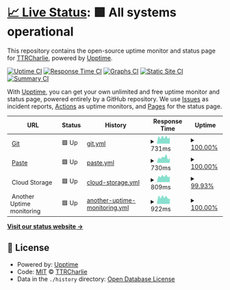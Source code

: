 # [📈 Live Status](https://status.charlie-cloud.hu): <!--live status--> **🟩 All systems operational**

This repository contains the open-source uptime monitor and status page for [TTRCharlie](https://status.charlie-cloud.hu), powered by [Upptime](https://github.com/upptime/upptime).

[![Uptime CI](https://github.com/TTRCharlie/Charlie-Cloud-Sites-Uptime/workflows/Uptime%20CI/badge.svg)](https://github.com/TTRCharlie/Charlie-Cloud-Sites-Uptime/actions?query=workflow%3A%22Uptime+CI%22)
[![Response Time CI](https://github.com/TTRCharlie/Charlie-Cloud-Sites-Uptime/workflows/Response%20Time%20CI/badge.svg)](https://github.com/TTRCharlie/Charlie-Cloud-Sites-Uptime/actions?query=workflow%3A%22Response+Time+CI%22)
[![Graphs CI](https://github.com/TTRCharlie/Charlie-Cloud-Sites-Uptime/workflows/Graphs%20CI/badge.svg)](https://github.com/TTRCharlie/Charlie-Cloud-Sites-Uptime/actions?query=workflow%3A%22Graphs+CI%22)
[![Static Site CI](https://github.com/TTRCharlie/Charlie-Cloud-Sites-Uptime/workflows/Static%20Site%20CI/badge.svg)](https://github.com/TTRCharlie/Charlie-Cloud-Sites-Uptime/actions?query=workflow%3A%22Static+Site+CI%22)
[![Summary CI](https://github.com/TTRCharlie/Charlie-Cloud-Sites-Uptime/workflows/Summary%20CI/badge.svg)](https://github.com/TTRCharlie/Charlie-Cloud-Sites-Uptime/actions?query=workflow%3A%22Summary+CI%22)

With [Upptime](https://upptime.js.org), you can get your own unlimited and free uptime monitor and status page, powered entirely by a GitHub repository. We use [Issues](https://github.com/TTRCharlie/Charlie-Cloud-Sites-Uptime/issues) as incident reports, [Actions](https://github.com/TTRCharlie/Charlie-Cloud-Sites-Uptime/actions) as uptime monitors, and [Pages](https://status.charlie-cloud.hu) for the status page.

<!--start: status pages-->
<!-- This summary is generated by Upptime (https://github.com/upptime/upptime) -->
<!-- Do not edit this manually, your changes will be overwritten -->
<!-- prettier-ignore -->
| URL | Status | History | Response Time | Uptime |
| --- | ------ | ------- | ------------- | ------ |
| <img alt="" src="https://icons.duckduckgo.com/ip3/git.charlie-cloud.hu.ico" height="13"> [Git](https://git.charlie-cloud.hu) | 🟩 Up | [git.yml](https://github.com/TTRCharlie/Charlie-Cloud-Sites-Uptime/commits/HEAD/history/git.yml) | <details><summary><img alt="Response time graph" src="./graphs/git/response-time-week.png" height="20"> 731ms</summary><br><a href="https://status.charlie-cloud.hu/history/git"><img alt="Response time 987" src="https://img.shields.io/endpoint?url=https%3A%2F%2Fraw.githubusercontent.com%2FTTRCharlie%2FCharlie-Cloud-Sites-Uptime%2FHEAD%2Fapi%2Fgit%2Fresponse-time.json"></a><br><a href="https://status.charlie-cloud.hu/history/git"><img alt="24-hour response time 790" src="https://img.shields.io/endpoint?url=https%3A%2F%2Fraw.githubusercontent.com%2FTTRCharlie%2FCharlie-Cloud-Sites-Uptime%2FHEAD%2Fapi%2Fgit%2Fresponse-time-day.json"></a><br><a href="https://status.charlie-cloud.hu/history/git"><img alt="7-day response time 731" src="https://img.shields.io/endpoint?url=https%3A%2F%2Fraw.githubusercontent.com%2FTTRCharlie%2FCharlie-Cloud-Sites-Uptime%2FHEAD%2Fapi%2Fgit%2Fresponse-time-week.json"></a><br><a href="https://status.charlie-cloud.hu/history/git"><img alt="30-day response time 735" src="https://img.shields.io/endpoint?url=https%3A%2F%2Fraw.githubusercontent.com%2FTTRCharlie%2FCharlie-Cloud-Sites-Uptime%2FHEAD%2Fapi%2Fgit%2Fresponse-time-month.json"></a><br><a href="https://status.charlie-cloud.hu/history/git"><img alt="1-year response time 1007" src="https://img.shields.io/endpoint?url=https%3A%2F%2Fraw.githubusercontent.com%2FTTRCharlie%2FCharlie-Cloud-Sites-Uptime%2FHEAD%2Fapi%2Fgit%2Fresponse-time-year.json"></a></details> | <details><summary><a href="https://status.charlie-cloud.hu/history/git">100.00%</a></summary><a href="https://status.charlie-cloud.hu/history/git"><img alt="All-time uptime 99.95%" src="https://img.shields.io/endpoint?url=https%3A%2F%2Fraw.githubusercontent.com%2FTTRCharlie%2FCharlie-Cloud-Sites-Uptime%2FHEAD%2Fapi%2Fgit%2Fuptime.json"></a><br><a href="https://status.charlie-cloud.hu/history/git"><img alt="24-hour uptime 100.00%" src="https://img.shields.io/endpoint?url=https%3A%2F%2Fraw.githubusercontent.com%2FTTRCharlie%2FCharlie-Cloud-Sites-Uptime%2FHEAD%2Fapi%2Fgit%2Fuptime-day.json"></a><br><a href="https://status.charlie-cloud.hu/history/git"><img alt="7-day uptime 100.00%" src="https://img.shields.io/endpoint?url=https%3A%2F%2Fraw.githubusercontent.com%2FTTRCharlie%2FCharlie-Cloud-Sites-Uptime%2FHEAD%2Fapi%2Fgit%2Fuptime-week.json"></a><br><a href="https://status.charlie-cloud.hu/history/git"><img alt="30-day uptime 100.00%" src="https://img.shields.io/endpoint?url=https%3A%2F%2Fraw.githubusercontent.com%2FTTRCharlie%2FCharlie-Cloud-Sites-Uptime%2FHEAD%2Fapi%2Fgit%2Fuptime-month.json"></a><br><a href="https://status.charlie-cloud.hu/history/git"><img alt="1-year uptime 99.96%" src="https://img.shields.io/endpoint?url=https%3A%2F%2Fraw.githubusercontent.com%2FTTRCharlie%2FCharlie-Cloud-Sites-Uptime%2FHEAD%2Fapi%2Fgit%2Fuptime-year.json"></a></details>
| <img alt="" src="https://icons.duckduckgo.com/ip3/paste.charlie-cloud.hu.ico" height="13"> [Paste](https://paste.charlie-cloud.hu) | 🟩 Up | [paste.yml](https://github.com/TTRCharlie/Charlie-Cloud-Sites-Uptime/commits/HEAD/history/paste.yml) | <details><summary><img alt="Response time graph" src="./graphs/paste/response-time-week.png" height="20"> 730ms</summary><br><a href="https://status.charlie-cloud.hu/history/paste"><img alt="Response time 832" src="https://img.shields.io/endpoint?url=https%3A%2F%2Fraw.githubusercontent.com%2FTTRCharlie%2FCharlie-Cloud-Sites-Uptime%2FHEAD%2Fapi%2Fpaste%2Fresponse-time.json"></a><br><a href="https://status.charlie-cloud.hu/history/paste"><img alt="24-hour response time 661" src="https://img.shields.io/endpoint?url=https%3A%2F%2Fraw.githubusercontent.com%2FTTRCharlie%2FCharlie-Cloud-Sites-Uptime%2FHEAD%2Fapi%2Fpaste%2Fresponse-time-day.json"></a><br><a href="https://status.charlie-cloud.hu/history/paste"><img alt="7-day response time 730" src="https://img.shields.io/endpoint?url=https%3A%2F%2Fraw.githubusercontent.com%2FTTRCharlie%2FCharlie-Cloud-Sites-Uptime%2FHEAD%2Fapi%2Fpaste%2Fresponse-time-week.json"></a><br><a href="https://status.charlie-cloud.hu/history/paste"><img alt="30-day response time 714" src="https://img.shields.io/endpoint?url=https%3A%2F%2Fraw.githubusercontent.com%2FTTRCharlie%2FCharlie-Cloud-Sites-Uptime%2FHEAD%2Fapi%2Fpaste%2Fresponse-time-month.json"></a><br><a href="https://status.charlie-cloud.hu/history/paste"><img alt="1-year response time 763" src="https://img.shields.io/endpoint?url=https%3A%2F%2Fraw.githubusercontent.com%2FTTRCharlie%2FCharlie-Cloud-Sites-Uptime%2FHEAD%2Fapi%2Fpaste%2Fresponse-time-year.json"></a></details> | <details><summary><a href="https://status.charlie-cloud.hu/history/paste">100.00%</a></summary><a href="https://status.charlie-cloud.hu/history/paste"><img alt="All-time uptime 99.95%" src="https://img.shields.io/endpoint?url=https%3A%2F%2Fraw.githubusercontent.com%2FTTRCharlie%2FCharlie-Cloud-Sites-Uptime%2FHEAD%2Fapi%2Fpaste%2Fuptime.json"></a><br><a href="https://status.charlie-cloud.hu/history/paste"><img alt="24-hour uptime 100.00%" src="https://img.shields.io/endpoint?url=https%3A%2F%2Fraw.githubusercontent.com%2FTTRCharlie%2FCharlie-Cloud-Sites-Uptime%2FHEAD%2Fapi%2Fpaste%2Fuptime-day.json"></a><br><a href="https://status.charlie-cloud.hu/history/paste"><img alt="7-day uptime 100.00%" src="https://img.shields.io/endpoint?url=https%3A%2F%2Fraw.githubusercontent.com%2FTTRCharlie%2FCharlie-Cloud-Sites-Uptime%2FHEAD%2Fapi%2Fpaste%2Fuptime-week.json"></a><br><a href="https://status.charlie-cloud.hu/history/paste"><img alt="30-day uptime 100.00%" src="https://img.shields.io/endpoint?url=https%3A%2F%2Fraw.githubusercontent.com%2FTTRCharlie%2FCharlie-Cloud-Sites-Uptime%2FHEAD%2Fapi%2Fpaste%2Fuptime-month.json"></a><br><a href="https://status.charlie-cloud.hu/history/paste"><img alt="1-year uptime 99.97%" src="https://img.shields.io/endpoint?url=https%3A%2F%2Fraw.githubusercontent.com%2FTTRCharlie%2FCharlie-Cloud-Sites-Uptime%2FHEAD%2Fapi%2Fpaste%2Fuptime-year.json"></a></details>
| <img alt="" src="https://icons.duckduckgo.com/ip3/null.ico" height="13"> Cloud Storage | 🟩 Up | [cloud-storage.yml](https://github.com/TTRCharlie/Charlie-Cloud-Sites-Uptime/commits/HEAD/history/cloud-storage.yml) | <details><summary><img alt="Response time graph" src="./graphs/cloud-storage/response-time-week.png" height="20"> 809ms</summary><br><a href="https://status.charlie-cloud.hu/history/cloud-storage"><img alt="Response time 946" src="https://img.shields.io/endpoint?url=https%3A%2F%2Fraw.githubusercontent.com%2FTTRCharlie%2FCharlie-Cloud-Sites-Uptime%2FHEAD%2Fapi%2Fcloud-storage%2Fresponse-time.json"></a><br><a href="https://status.charlie-cloud.hu/history/cloud-storage"><img alt="24-hour response time 804" src="https://img.shields.io/endpoint?url=https%3A%2F%2Fraw.githubusercontent.com%2FTTRCharlie%2FCharlie-Cloud-Sites-Uptime%2FHEAD%2Fapi%2Fcloud-storage%2Fresponse-time-day.json"></a><br><a href="https://status.charlie-cloud.hu/history/cloud-storage"><img alt="7-day response time 809" src="https://img.shields.io/endpoint?url=https%3A%2F%2Fraw.githubusercontent.com%2FTTRCharlie%2FCharlie-Cloud-Sites-Uptime%2FHEAD%2Fapi%2Fcloud-storage%2Fresponse-time-week.json"></a><br><a href="https://status.charlie-cloud.hu/history/cloud-storage"><img alt="30-day response time 790" src="https://img.shields.io/endpoint?url=https%3A%2F%2Fraw.githubusercontent.com%2FTTRCharlie%2FCharlie-Cloud-Sites-Uptime%2FHEAD%2Fapi%2Fcloud-storage%2Fresponse-time-month.json"></a><br><a href="https://status.charlie-cloud.hu/history/cloud-storage"><img alt="1-year response time 946" src="https://img.shields.io/endpoint?url=https%3A%2F%2Fraw.githubusercontent.com%2FTTRCharlie%2FCharlie-Cloud-Sites-Uptime%2FHEAD%2Fapi%2Fcloud-storage%2Fresponse-time-year.json"></a></details> | <details><summary><a href="https://status.charlie-cloud.hu/history/cloud-storage">99.93%</a></summary><a href="https://status.charlie-cloud.hu/history/cloud-storage"><img alt="All-time uptime 99.90%" src="https://img.shields.io/endpoint?url=https%3A%2F%2Fraw.githubusercontent.com%2FTTRCharlie%2FCharlie-Cloud-Sites-Uptime%2FHEAD%2Fapi%2Fcloud-storage%2Fuptime.json"></a><br><a href="https://status.charlie-cloud.hu/history/cloud-storage"><img alt="24-hour uptime 99.50%" src="https://img.shields.io/endpoint?url=https%3A%2F%2Fraw.githubusercontent.com%2FTTRCharlie%2FCharlie-Cloud-Sites-Uptime%2FHEAD%2Fapi%2Fcloud-storage%2Fuptime-day.json"></a><br><a href="https://status.charlie-cloud.hu/history/cloud-storage"><img alt="7-day uptime 99.93%" src="https://img.shields.io/endpoint?url=https%3A%2F%2Fraw.githubusercontent.com%2FTTRCharlie%2FCharlie-Cloud-Sites-Uptime%2FHEAD%2Fapi%2Fcloud-storage%2Fuptime-week.json"></a><br><a href="https://status.charlie-cloud.hu/history/cloud-storage"><img alt="30-day uptime 99.98%" src="https://img.shields.io/endpoint?url=https%3A%2F%2Fraw.githubusercontent.com%2FTTRCharlie%2FCharlie-Cloud-Sites-Uptime%2FHEAD%2Fapi%2Fcloud-storage%2Fuptime-month.json"></a><br><a href="https://status.charlie-cloud.hu/history/cloud-storage"><img alt="1-year uptime 99.89%" src="https://img.shields.io/endpoint?url=https%3A%2F%2Fraw.githubusercontent.com%2FTTRCharlie%2FCharlie-Cloud-Sites-Uptime%2FHEAD%2Fapi%2Fcloud-storage%2Fuptime-year.json"></a></details>
| <img alt="" src="https://icons.duckduckgo.com/ip3/null.ico" height="13"> Another Uptime monitoring | 🟩 Up | [another-uptime-monitoring.yml](https://github.com/TTRCharlie/Charlie-Cloud-Sites-Uptime/commits/HEAD/history/another-uptime-monitoring.yml) | <details><summary><img alt="Response time graph" src="./graphs/another-uptime-monitoring/response-time-week.png" height="20"> 922ms</summary><br><a href="https://status.charlie-cloud.hu/history/another-uptime-monitoring"><img alt="Response time 917" src="https://img.shields.io/endpoint?url=https%3A%2F%2Fraw.githubusercontent.com%2FTTRCharlie%2FCharlie-Cloud-Sites-Uptime%2FHEAD%2Fapi%2Fanother-uptime-monitoring%2Fresponse-time.json"></a><br><a href="https://status.charlie-cloud.hu/history/another-uptime-monitoring"><img alt="24-hour response time 740" src="https://img.shields.io/endpoint?url=https%3A%2F%2Fraw.githubusercontent.com%2FTTRCharlie%2FCharlie-Cloud-Sites-Uptime%2FHEAD%2Fapi%2Fanother-uptime-monitoring%2Fresponse-time-day.json"></a><br><a href="https://status.charlie-cloud.hu/history/another-uptime-monitoring"><img alt="7-day response time 922" src="https://img.shields.io/endpoint?url=https%3A%2F%2Fraw.githubusercontent.com%2FTTRCharlie%2FCharlie-Cloud-Sites-Uptime%2FHEAD%2Fapi%2Fanother-uptime-monitoring%2Fresponse-time-week.json"></a><br><a href="https://status.charlie-cloud.hu/history/another-uptime-monitoring"><img alt="30-day response time 841" src="https://img.shields.io/endpoint?url=https%3A%2F%2Fraw.githubusercontent.com%2FTTRCharlie%2FCharlie-Cloud-Sites-Uptime%2FHEAD%2Fapi%2Fanother-uptime-monitoring%2Fresponse-time-month.json"></a><br><a href="https://status.charlie-cloud.hu/history/another-uptime-monitoring"><img alt="1-year response time 888" src="https://img.shields.io/endpoint?url=https%3A%2F%2Fraw.githubusercontent.com%2FTTRCharlie%2FCharlie-Cloud-Sites-Uptime%2FHEAD%2Fapi%2Fanother-uptime-monitoring%2Fresponse-time-year.json"></a></details> | <details><summary><a href="https://status.charlie-cloud.hu/history/another-uptime-monitoring">100.00%</a></summary><a href="https://status.charlie-cloud.hu/history/another-uptime-monitoring"><img alt="All-time uptime 99.89%" src="https://img.shields.io/endpoint?url=https%3A%2F%2Fraw.githubusercontent.com%2FTTRCharlie%2FCharlie-Cloud-Sites-Uptime%2FHEAD%2Fapi%2Fanother-uptime-monitoring%2Fuptime.json"></a><br><a href="https://status.charlie-cloud.hu/history/another-uptime-monitoring"><img alt="24-hour uptime 100.00%" src="https://img.shields.io/endpoint?url=https%3A%2F%2Fraw.githubusercontent.com%2FTTRCharlie%2FCharlie-Cloud-Sites-Uptime%2FHEAD%2Fapi%2Fanother-uptime-monitoring%2Fuptime-day.json"></a><br><a href="https://status.charlie-cloud.hu/history/another-uptime-monitoring"><img alt="7-day uptime 100.00%" src="https://img.shields.io/endpoint?url=https%3A%2F%2Fraw.githubusercontent.com%2FTTRCharlie%2FCharlie-Cloud-Sites-Uptime%2FHEAD%2Fapi%2Fanother-uptime-monitoring%2Fuptime-week.json"></a><br><a href="https://status.charlie-cloud.hu/history/another-uptime-monitoring"><img alt="30-day uptime 100.00%" src="https://img.shields.io/endpoint?url=https%3A%2F%2Fraw.githubusercontent.com%2FTTRCharlie%2FCharlie-Cloud-Sites-Uptime%2FHEAD%2Fapi%2Fanother-uptime-monitoring%2Fuptime-month.json"></a><br><a href="https://status.charlie-cloud.hu/history/another-uptime-monitoring"><img alt="1-year uptime 99.89%" src="https://img.shields.io/endpoint?url=https%3A%2F%2Fraw.githubusercontent.com%2FTTRCharlie%2FCharlie-Cloud-Sites-Uptime%2FHEAD%2Fapi%2Fanother-uptime-monitoring%2Fuptime-year.json"></a></details>

<!--end: status pages-->

[**Visit our status website →**](https://status.charlie-cloud.hu)

## 📄 License

- Powered by: [Upptime](https://github.com/upptime/upptime)
- Code: [MIT](./LICENSE) © [TTRCharlie](https://status.charlie-cloud.hu)
- Data in the `./history` directory: [Open Database License](https://opendatacommons.org/licenses/odbl/1-0/)
